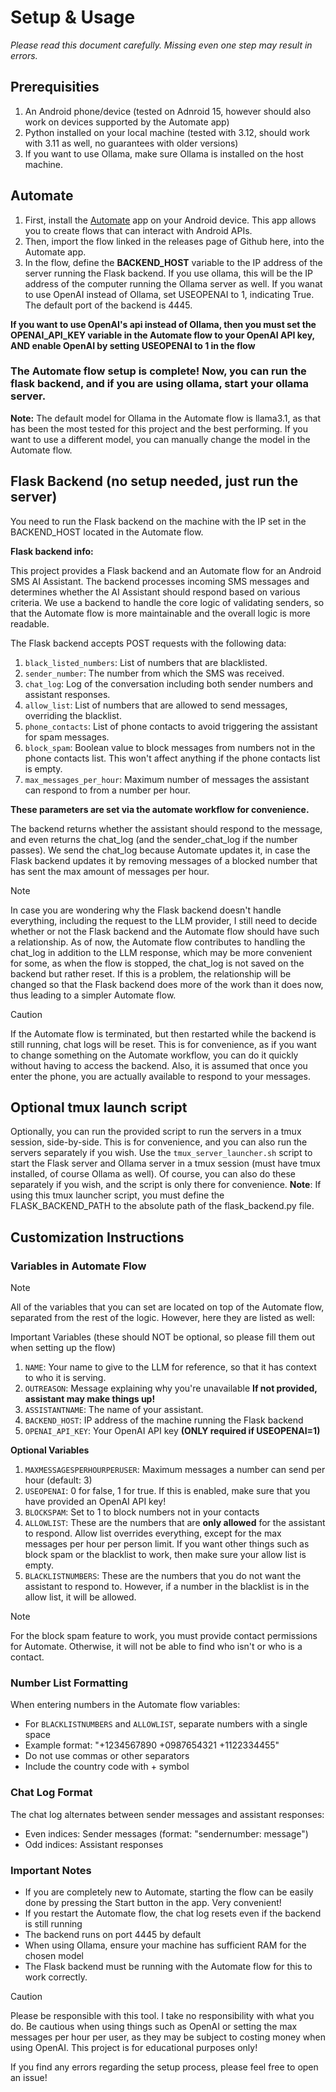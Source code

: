 # Setup & Usage
*Please read this document carefully. Missing even one step may result in errors.*

## Prerequisities

1. An Android phone/device (tested on Adnroid 15, however should also work on devices supported by the Automate app)
2. Python installed on your local machine (tested with 3.12, should work with 3.11 as well, no guarantees with older versions)
3. If you want to use Ollama, make sure Ollama is installed on the host machine.

## Automate
1. First, install the [Automate](https://llamalab.com/automate/) app on your Android device. This app allows you to create flows that can interact with Android APIs.
2. Then, import the flow linked in the releases page of Github here, into the Automate app.
3. In the flow, define the **BACKEND_HOST** variable to the IP address of the server running the Flask backend. If you use ollama, this will be the IP address of the computer running the Ollama server as well. If you wanat to use OpenAI instead of Ollama, set USEOPENAI to 1, indicating True. The default port of the backend is 4445.

**If you want to use OpenAI's api instead of Ollama, then you must set the OPENAI_API_KEY variable in the Automate flow to your OpenAI API key, AND enable OpenAI by setting USEOPENAI to 1 in the flow**

### The Automate flow setup is complete! Now, you can run the flask backend, and if you are using ollama, start your ollama server.

**Note:** The default model for Ollama in the Automate flow is llama3.1, as that has been the most tested for this project and the best performing. If you want to use a different model, you can manually change the model in the Automate flow. 

## Flask Backend (no setup needed, just run the server)

You need to run the Flask backend on the machine with the IP set in the BACKEND_HOST located in the Automate flow.

**Flask backend info:**

This project provides a Flask backend and an Automate flow for an Android SMS AI Assistant. The backend processes incoming SMS messages and determines whether the AI Assistant should respond based on various criteria. We use a backend to handle the core logic of validating senders, so that the Automate flow is more maintainable and the overall logic is more readable.

The Flask backend accepts POST requests with the following data:
1. `black_listed_numbers`: List of numbers that are blacklisted.
2. `sender_number`: The number from which the SMS was received.
3. `chat_log`: Log of the conversation including both sender numbers and assistant responses.
4. `allow_list`: List of numbers that are allowed to send messages, overriding the blacklist.
5. `phone_contacts`: List of phone contacts to avoid triggering the assistant for spam messages.
6. `block_spam`: Boolean value to block messages from numbers not in the phone contacts list. This won't affect anything if the phone contacts list is empty.
7. `max_messages_per_hour`: Maximum number of messages the assistant can respond to from a number per hour.

**These parameters are set via the automate workflow for convenience.**

The backend returns whether the assistant should respond to the message, and even returns the chat_log (and the sender_chat_log if the number passes). We send the chat_log because Automate updates it, in case the Flask backend updates it by removing messages of a blocked number that has sent the max amount of messages per hour.

> [!NOTE] 
> In case you are wondering why the Flask backend doesn't handle everything, including the request to the LLM provider, I still need to decide whether or not the Flask backend and the Automate flow should have such a relationship. As of now, the Automate flow contributes to handling the chat_log in addition to the LLM response, which may be more convenient for some, as when the flow is stopped, the chat_log is not saved on the backend but rather reset. If this is a problem, the relationship will be changed so that the Flask backend does more of the work than it does now, thus leading to a simpler Automate flow.

> [!CAUTION] 
> If the Automate flow is terminated, but then restarted while the backend is still running, chat logs will be reset. This is for convenience, as if you want to change something on the Automate workflow, you can do it quickly without having to access the backend. Also, it is assumed that once you enter the phone, you are actually available to respond to your messages.

## Optional tmux launch script
Optionally, you can run the provided script to run the servers in a tmux session, side-by-side. This is for convenience, and you can also run the servers separately if you wish.
Use the `tmux_server_launcher.sh` script to start the Flask server and Ollama server in a tmux session (must have tmux installed, of course Ollama as well). Of course, you can also do these separately if you wish, and the script is only there for convenience.
**Note**: If using this tmux launcher script, you must define the FLASK_BACKEND_PATH to the absolute path of the flask_backend.py file.

## Customization Instructions

### Variables in Automate Flow

> [!NOTE] 
> All of the variables that you can set are located on top of the Automate flow, separated from the rest of the logic. However, here they are listed as well:

Important Variables (these should NOT be optional, so please fill them out when setting up the flow)

1. `NAME`: Your name to give to the LLM for reference, so that it has context to who it is serving.
2. `OUTREASON`: Message explaining why you're unavailable **If not provided, assistant may make things up!**
3. `ASSISTANTNAME`: The name of your assistant.
4. `BACKEND_HOST`: IP address of the machine running the Flask backend
5. `OPENAI_API_KEY`: Your OpenAI API key **(ONLY required if USEOPENAI=1)**

**Optional Variables**

1. `MAXMESSAGESPERHOURPERUSER`: Maximum messages a number can send per hour (default: 3)
2. `USEOPENAI`: 0 for false, 1 for true. If this is enabled, make sure that you have provided an OpenAI API key!
3. `BLOCKSPAM`: Set to 1 to block numbers not in your contacts
4. `ALLOWLIST`: These are the numbers that are **only allowed** for the assistant to respond. Allow list overrides everything, except for the max messages per hour per person limit. If you want other things such as block spam or the blacklist to work, then make sure your allow list is empty.
5. `BLACKLISTNUMBERS`: These are the numbers that you do not want the assistant to respond to. However, if a number in the blacklist is in the allow list, it will be allowed.

> [!NOTE] 
> For the block spam feature to work, you must provide contact permissions for Automate. Otherwise, it will not be able to find who isn't or who is a contact.

### Number List Formatting
When entering numbers in the Automate flow variables:
- For `BLACKLISTNUMBERS` and `ALLOWLIST`, separate numbers with a single space
- Example format: "+1234567890 +0987654321 +1122334455"
- Do not use commas or other separators
- Include the country code with + symbol

### Chat Log Format
The chat log alternates between sender messages and assistant responses:
- Even indices: Sender messages (format: "sendernumber: message")
- Odd indices: Assistant responses

### Important Notes
- If you are completely new to Automate, starting the flow can be easily done by pressing the Start button in the app. Very convenient!
- If you restart the Automate flow, the chat log resets even if the backend is still running
- The backend runs on port 4445 by default
- When using Ollama, ensure your machine has sufficient RAM for the chosen model
- The Flask backend must be running with the Automate flow for this to work correctly.

> [!CAUTION] 
> Please be responsible with this tool. I take no responsibility with what you do. Be cautious when using things such as OpenAI or setting the max messages per hour per user, as they may be subject to costing money when using OpenAI. This project is for educational purposes only!

If you find any errors regarding the setup process, please feel free to open an issue!